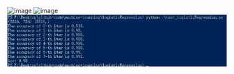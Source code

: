 ![image](https://github.com/XPping/machine-learning/raw/master/logisticRegression/algorithm/1.jpg) 
![image](https://github.com/XPping/machine-learning/raw/master/logisticRegression/algorithm/2.jpg) 
![image](https://github.com/XPping/machine-learning/raw/master/result/LR.jpg) 
